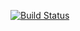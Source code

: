[![Build Status](https://travis-ci.org/monrealis/adoc-v2.svg?branch=master)](https://travis-ci.org/monrealis/adoc-v2)
